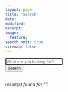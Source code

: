 ```yaml
---
layout: page
title: "Search"
date: 
modified:
excerpt:
image:
  feature:
search_omit: true
sitemap: false
---
```

  
<!-- Search form -->

<div class="row">
  <div class="large-4 columns">
<form method="get" action="{{ site.url }}/search/" data-search-form class="simple-search">
      <div class="row collapse">
        <div class="large-9 columns">
  <input type="search" name="q" id="q" placeholder="What are you looking for?" data-search-input autofocus />
		 </div>
        <div class="large-3 columns">
  <input type="submit" value="Search" />
  </div>
  </div>
</form>
</div>
</div>
<!-- Search results placeholder -->
<h6 data-search-found>
  <span data-search-found-count></span> result(s) found for &ldquo;<span data-search-found-term></span>&rdquo;.
</h6>
<ul class="post-list" data-search-results></ul>

<!-- Search result template -->
<script type="text/x-template" id="search-result">
  <li><article>
    <a href="##Url##">##Title## <span class="excerpt">##Excerpt##</span></a>
  </article></li>
</script>
